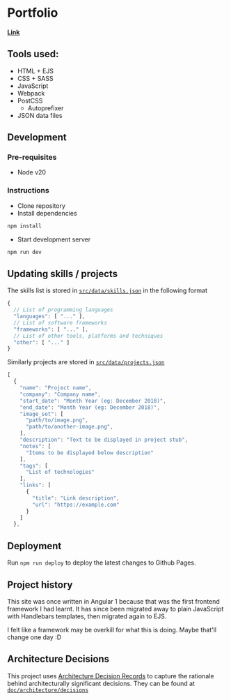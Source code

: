 # Portfolio

**[Link](https://pakkudon.github.io)**

## Tools used:
- HTML + EJS
- CSS + SASS
- JavaScript
- Webpack
- PostCSS
  - Autoprefixer
- JSON data files

## Development
### Pre-requisites
- Node v20

### Instructions
- Clone repository
- Install dependencies
```sh
npm install
```
- Start development server
```sh
npm run dev
```

## Updating skills / projects
The skills list is stored in [`src/data/skills.json`](src/data/skills.json) in the following format
```js
{
  // List of programming languages
  "languages": [ "..." ],
  // List of software frameworks
  "frameworks": [ "..." ],
  // List of other tools, platforms and techniques
  "other": [ "..." ]
}
```

Similarly projects are stored in [`src/data/projects.json`](src/data/projects.json)
```js
[
  {
    "name": "Project name",
    "company": "Company name",
    "start_date": "Month Year (eg: December 2018)",
    "end_date": "Month Year (eg: December 2018)",
    "image_set": [
      "path/to/image.png",
      "path/to/another-image.png",
    ],
    "description": "Text to be displayed in project stub",
    "notes": [
      "Items to be displayed below description"
    ],
    "tags": [
      "List of technologies"
    ],
    "links": [
      {
        "title": "Link description",
        "url": "https://example.com"
      }
    ]
  },
```

## Deployment
Run `npm run deploy` to deploy the latest changes to Github Pages.

## Project history
This site was once written in Angular 1 because that was the first frontend framework I had learnt. It has since been migrated away to plain JavaScript with Handlebars templates, then migrated again to EJS.

I felt like a framework may be overkill for what this is doing. Maybe that'll change one day :D

## Architecture Decisions

This project uses [Architecture Decision Records](https://adr.github.io/) to capture the rationale behind architecturally significant decisions. They can be found at [`doc/architecture/decisions`](./doc/architecture/decisions)
